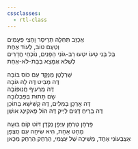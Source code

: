 ```yaml
---
cssclasses:
  - rtl-class
---
```

אֲכַזֵּב תְּחִלָּה תְּרֵיסַר וָחֵצִי פְּעָמִים  
וְטַעַם טוֹב, לְעוֹד אַחַת  
בַּל בָּנִי טָעוֹ יִטְעוּ רַב-גּוֹנִי הַפָּנִים, נוֹכְחֵי חֲדָרִים  
לְשֶׁלא אֶמָּצֵא בְּבַת-לֹא-אַחַת  
  
שַׁרְלָטָן מְנַקֵּד עִם כּוֹס בּוֹבַּה  
דֶּה מַבִּיט דֶּה לָהּ גּוֹבָה  
דֶּה מַרְעִיף חֲנוּפּוֹבָה  
שָׂם תָּתוּת בְּפַבְלוֹבָה  
דֶּה אָרְכָּן בְּמִלִּים, דֶּה קְשִׁישָׁא בְּתוֹכָן  
דֶּה בְּרֵיחַ דָּגִים לַיְיק דֶּה הוֹל פָאקִינְג אושֵׁן  
  
פָּרְחָן טַרְחָן עַיְּפָן נַקְדָן דּוֹט קוֹם בּוּעָה  
מַחַט אַחַת, הִיא שִׂיחָה עִם חֻצְפָּן  
אֶצְבְּעוֹנִי אֶחָד, מְשִׁיכָה שֶׁל עַצְמִי, הַרְחֵק הַרְחֵק מִכָּאן